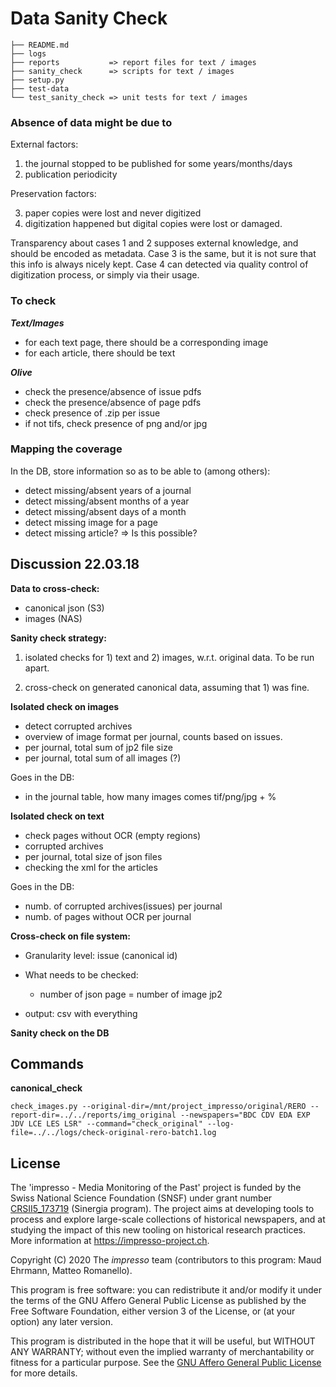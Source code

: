 # Data Sanity Check


```
├── README.md
├── logs
├── reports           => report files for text / images
├── sanity_check      => scripts for text / images
├── setup.py
├── test-data      
└── test_sanity_check => unit tests for text / images
```


### Absence of data might be due to

External factors:

1. the journal stopped to be published for some years/months/days
2. publication periodicity

Preservation factors:

3. paper copies were lost and never digitized
4. digitization happened but digital copies were lost or damaged.

Transparency about cases 1 and 2 supposes external knowledge, and should be encoded as metadata.
Case 3 is the same, but it is not sure that this info is always nicely kept.
Case 4 can detected via quality control of digitization process, or simply via their usage.



### To check

***Text/Images***  

- for each text page, there should be a corresponding image
- for each article, there should be text

***Olive***   

- check the presence/absence of issue pdfs
- check the presence/absence of page pdfs
- check presence of .zip per issue
- if not tifs, check presence of png and/or jpg

### Mapping the coverage

In the DB, store information so as to be able to (among others):

- detect missing/absent years of a journal
- detect missing/absent months of a year
- detect missing/absent days of a month
- detect missing image for a page
- detect missing article? => Is this possible?


## Discussion 22.03.18

**Data to cross-check:**   
- canonical json (S3)
- images (NAS)

**Sanity check strategy:**   

1. isolated checks for 1) text and 2) images, w.r.t. original data. To be run apart.

2. cross-check on generated canonical data, assuming that 1) was fine.

**Isolated check on images**
- detect corrupted archives
- overview of image format per journal, counts based on issues.
- per journal, total sum of jp2 file size
- per journal, total sum of all images (?)

Goes in the DB:
- in the journal table, how many images comes tif/png/jpg + %


**Isolated check on text**

- check pages without OCR (empty regions)
- corrupted archives
- per journal, total size of json files
- checking the xml for the articles

Goes in the DB:
- numb. of corrupted archives(issues) per journal
- numb. of pages without OCR per journal

**Cross-check on file system:**

- Granularity level: issue (canonical id)
- What needs to be checked:   
  - number of json page = number of image jp2

- output: csv with everything

**Sanity check on the DB**



## Commands

**canonical_check**

```
check_images.py --original-dir=/mnt/project_impresso/original/RERO --report-dir=../../reports/img_original --newspapers="BDC CDV EDA EXP JDV LCE LES LSR" --command="check_original" --log-file=../../logs/check-original-rero-batch1.log
```

## License

The 'impresso - Media Monitoring of the Past' project is funded by the Swiss National Science Foundation (SNSF) under  grant number [CRSII5_173719](http://p3.snf.ch/project-173719) (Sinergia program). The project aims at developing tools to process and explore large-scale collections of historical newspapers, and at studying the impact of this new tooling on historical research practices. More information at https://impresso-project.ch.

Copyright (C) 2020  The *impresso* team (contributors to this program: Maud Ehrmann, Matteo Romanello).

This program is free software: you can redistribute it and/or modify it under the terms of the GNU Affero General Public License as published by the Free Software Foundation, either version 3 of the License, or (at your option) any later version.

This program is distributed in the hope that it will be useful, but WITHOUT ANY WARRANTY; without even the implied warranty of merchantability or fitness for a particular purpose. See the [GNU Affero General Public License](https://github.com/impresso/impresso-data-sanitycheck/blob/master/LICENSE) for more details.
